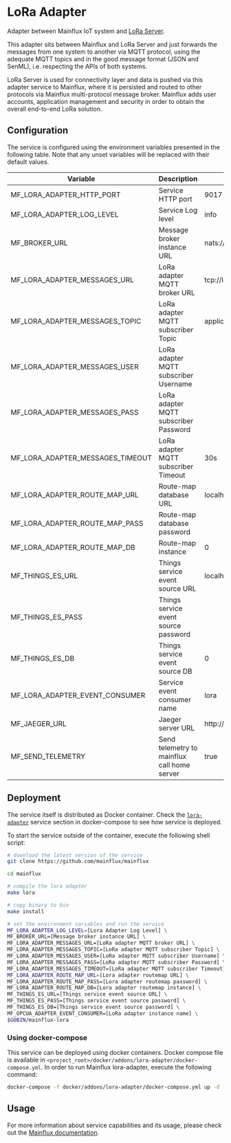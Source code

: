 # LoRa Adapter
Adapter between Mainflux IoT system and [LoRa Server](https://github.com/brocaar/chirpstack-network-server).

This adapter sits between Mainflux and LoRa Server and just forwards the messages from one system to another via MQTT protocol, using the adequate MQTT topics and in the good message format (JSON and SenML), i.e. respecting the APIs of both systems.

LoRa Server is used for connectivity layer and data is pushed via this adapter service to Mainflux, where it is persisted and routed to other protocols via Mainflux multi-protocol message broker. Mainflux adds user accounts, application management and security in order to obtain the overall end-to-end LoRa solution.

## Configuration

The service is configured using the environment variables presented in the
following table. Note that any unset variables will be replaced with their
default values.

| Variable                         | Description                                  | Default                         |
|----------------------------------|----------------------------------------------|---------------------------------|
| MF_LORA_ADAPTER_HTTP_PORT        | Service HTTP port                            | 9017                            |
| MF_LORA_ADAPTER_LOG_LEVEL        | Service Log level                            | info                            |
| MF_BROKER_URL                    | Message broker instance URL                  | nats://localhost:4222           |
| MF_LORA_ADAPTER_MESSAGES_URL     | LoRa adapter MQTT broker URL                 | tcp://localhost:1883            |
| MF_LORA_ADAPTER_MESSAGES_TOPIC   | LoRa adapter MQTT subscriber Topic           | application/+/device/+/event/up |
| MF_LORA_ADAPTER_MESSAGES_USER    | LoRa adapter MQTT subscriber Username        |                                 |
| MF_LORA_ADAPTER_MESSAGES_PASS    | LoRa adapter MQTT subscriber Password        |                                 |
| MF_LORA_ADAPTER_MESSAGES_TIMEOUT | LoRa adapter MQTT subscriber Timeout         | 30s                             |
| MF_LORA_ADAPTER_ROUTE_MAP_URL    | Route-map database URL                       | localhost:6379                  |
| MF_LORA_ADAPTER_ROUTE_MAP_PASS   | Route-map database password                  |                                 |
| MF_LORA_ADAPTER_ROUTE_MAP_DB     | Route-map instance                           | 0                               |
| MF_THINGS_ES_URL                 | Things service event source URL              | localhost:6379                  |
| MF_THINGS_ES_PASS                | Things service event source password         |                                 |
| MF_THINGS_ES_DB                  | Things service event source DB               | 0                               |
| MF_LORA_ADAPTER_EVENT_CONSUMER   | Service event consumer name                  | lora                            |
| MF_JAEGER_URL                    | Jaeger server URL                            | http://jaeger:14268/api/traces                  |
| MF_SEND_TELEMETRY                | Send telemetry to mainflux call home server  | true                            |

## Deployment

The service itself is distributed as Docker container. Check the [`lora-adapter`](https://github.com/mainflux/mainflux/blob/master/docker/addons/lora-adapter/docker-compose.yml#L23-L37) service section in
docker-compose to see how service is deployed.

To start the service outside of the container, execute the following shell script:

```bash
# download the latest version of the service
git clone https://github.com/mainflux/mainflux

cd mainflux

# compile the lora adapter
make lora

# copy binary to bin
make install

# set the environment variables and run the service
MF_LORA_ADAPTER_LOG_LEVEL=[Lora Adapter Log Level] \
MF_BROKER_URL=[Message broker instance URL] \
MF_LORA_ADAPTER_MESSAGES_URL=[LoRa adapter MQTT broker URL] \
MF_LORA_ADAPTER_MESSAGES_TOPIC=[LoRa adapter MQTT subscriber Topic] \
MF_LORA_ADAPTER_MESSAGES_USER=[LoRa adapter MQTT subscriber Username] \
MF_LORA_ADAPTER_MESSAGES_PASS=[LoRa adapter MQTT subscriber Password] \
MF_LORA_ADAPTER_MESSAGES_TIMEOUT=[LoRa adapter MQTT subscriber Timeout]
MF_LORA_ADAPTER_ROUTE_MAP_URL=[Lora adapter routemap URL] \
MF_LORA_ADAPTER_ROUTE_MAP_PASS=[Lora adapter routemap password] \
MF_LORA_ADAPTER_ROUTE_MAP_DB=[Lora adapter routemap instance] \
MF_THINGS_ES_URL=[Things service event source URL] \
MF_THINGS_ES_PASS=[Things service event source password] \
MF_THINGS_ES_DB=[Things service event source password] \
MF_OPCUA_ADAPTER_EVENT_CONSUMER=[LoRa adapter instance name] \
$GOBIN/mainflux-lora
```

### Using docker-compose

This service can be deployed using docker containers.
Docker compose file is available in `<project_root>/docker/addons/lora-adapter/docker-compose.yml`. In order to run Mainflux lora-adapter, execute the following command:

```bash
docker-compose -f docker/addons/lora-adapter/docker-compose.yml up -d
```

## Usage

For more information about service capabilities and its usage, please check out
the [Mainflux documentation](https://docs.mainflux.io/lora).
